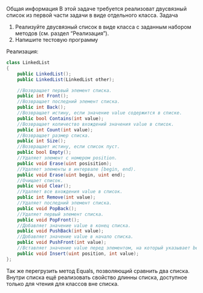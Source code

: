Общая информация
В этой задаче требуется реализоват двусвязный список из первой части задачи в виде отдельного класса.
Задача
1.	Реализуйте двусвязный список в виде класса с заданным набором методов (см. раздел “Реализация”).
2.	Напишите тестовую программу

Реализация:
```cs  
class LinkedList 
{
    public LinkedList();
    public LinkedList(LinkedList other);

    //Возвращает первый элемент списка.
    public int Front();
    //Возвращает последний элемент списка.
    public int Back();
    //Возвращает истину, если значение value содержится в списке.
    public bool Contains(int value);
    //Возвращает количество вхождений значения value в список.
    public int Count(int value);
    //Возвращает размер списка.
    public int Size();
    //Возвращает истину, если список пуст.
    public bool Empty();
    //Удаляет элемент c номером position.
    public void Erase(uint posisition);
    //Удаляет элементы в интервале [begin, end).
    public void Erase(uint begin, uint end);
    //Очищает список.
    public void Clear();
    //Удаляет все вхождения value в список.
    public int Remove(int value);
    //Удаляет последний элемент списка.
    public void PopBack();
    //Удаляет первый элемент списка.
    public void PopFront();
    //Добавляет значение value в конец списка.
    public void PushBack(int value);
    //Добавляет значение value в начало списка.
    public void PushFront(int value);
    //Вставляет значение value перед элементом, на который указывает before
    public void Insert(uint position, int value);
};
```

Так же перегрузить метод Equals, позволяющий сравнить два списка. Внутри списка ещё реализовать свойство длинны списка, доступное только для чтения для классов вне списка.
